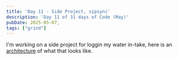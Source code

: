 ```yaml
---
title: 'Day 11 - Side Project, sipsync'
description: 'Day 11 of 31 days of Code (May)'
pubDate: 2025-05-07,
tags: ["grind"]
---
```


I'm working on a side project for loggin my water in-take, here is an [architecture](https://www.figma.com/board/5KSXs2uScMSYlbbAXdLDt4/Untitled?node-id=0-1&t=tO2NqJUqP7FMjXEV-1) of what that looks like.